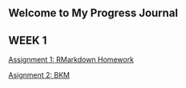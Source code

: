 ## Welcome to My Progress Journal

## WEEK 1

[Assignment 1: RMarkdown Homework](RMarkdown.html)

[Asignment 2: BKM](bkm2.html)
